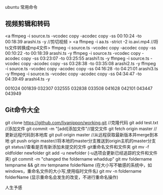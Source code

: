 ubuntu 常用命令

视频剪辑和转码
-----------------
<a ffmpeg  -i source.ts -vcodec copy -acodec copy -ss 00:10:24 -to 00:18:39 arashi.ts -y //剪切视频 >
<a ffmpeg -i aa.ts -strict -2 io.avi.mp4 //将ts文件转换成mp4文件>
ffmpeg  -i source.ts -vcodec copy -acodec copy -ss 00:10:22 -to 00:18:39 arashi.ts -y
ffmpeg  -i source.ts -vcodec copy -acodec copy -ss 03:23:07 -to 03:25:55 arashi1.ts -y
ffmpeg  -i source.ts -vcodec copy -acodec copy -ss 03:28:38 -to 03:35:08 arashi2.ts -y
ffmpeg  -i source.ts -vcodec copy -acodec copy -ss 04:16:28 -to 04:21:01 arashi3.ts -y
ffmpeg  -i source.ts -vcodec copy -acodec copy -ss 04:34:47 -to 04:39:49 arashi4.ts -y

001024 001839		032307 032555         032838 033508      041628 042101      043447 043949																														
																																																																																										
Git命令大全
-----------------
git clone https://github.com/liyanippon/working.git //克隆代码
git add test.txt //添加文件
git commit -m "[add]添加文件"//提交文件
git fetch origin master //更新远程代码到本地库
git pull origin master //从远程获取最新版本并merge到本地
git push origin master//将本地的master分支推送到origin主机的master分支
git status//查看是否有新添加未提交的文件
git重命名文件和文件夹
git mv -f oldfolder newfolder
git add -u newfolder (-u选项会更新已经追踪的文件和文件夹)
git commit -m "changed the foldername whaddup"
git mv foldername tempname && git mv tempname folderName (在大小写不敏感的系统中，如windows，重命名文件的大小写,使用临时文件名)
git mv -n foldername folderName (显示重命名会发生的改变，不进行重命名操作)


人生予感











